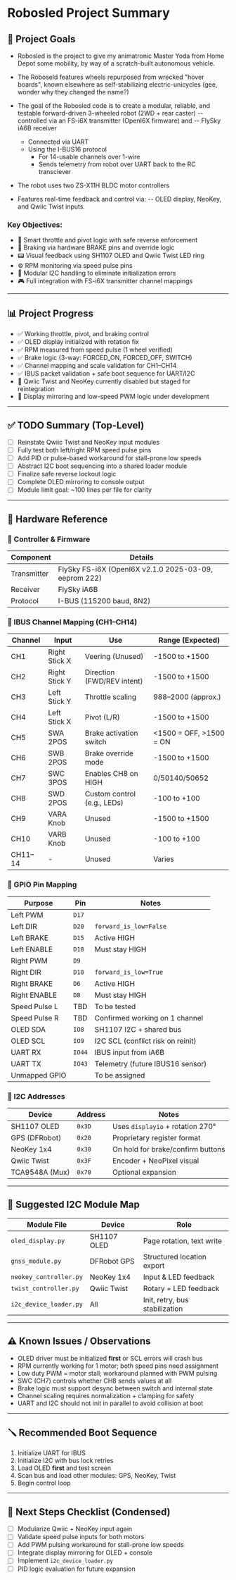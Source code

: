 # Robosled Project Summary

## 🚀 Project Goals
- Robosled is the project to give my animatronic Master Yoda from Home Depot some mobility, by way of a scratch-built autonomous vehicle. 
- The Roboseld features wheels repurposed from wrecked "hover boards", known elsewhere as self-stabilizing electric-unicycles (gee, wonder why they changed the name?) 
- The goal of the Robosled code is to create a modular, reliable, and testable forward-driven 3-wheeled robot (2WD + rear caster)
  -- controlled via an FS-i6X transmitter (OpenI6X firmware) and
  -- FlySky iA6B receiver
    - Connected via UART
  - Using the I-BUS16 protocol
    - For 14-usable channels over 1-wire
    - Sends telemetry from robot over UART back to the RC transciever
  
- The robot uses two ZS-X11H BLDC motor controllers
- Features real-time feedback and control via:
  -- OLED display, NeoKey, and Qwiic Twist inputs.

### Key Objectives:
- 🧠 Smart throttle and pivot logic with safe reverse enforcement
- 🛑 Braking via hardware BRAKE pins and override logic
- 📟 Visual feedback using SH1107 OLED and Qwiic Twist LED ring
- ⚙️ RPM monitoring via speed pulse pins
- 🔋 Modular I2C handling to eliminate initialization errors
- 🎮 Full integration with FS-i6X transmitter channel mappings

---

## 📊 Project Progress
- ✅ Working throttle, pivot, and braking control
- ✅ OLED display initialized with rotation fix
- ✅ RPM measured from speed pulse (1 wheel verified)
- ✅ Brake logic (3-way: FORCED_ON, FORCED_OFF, SWITCH)
- ✅ Channel mapping and scale validation for CH1–CH14
- ✅ IBUS packet validation + safe boot sequence for UART/I2C
- 🔄 Qwiic Twist and NeoKey currently disabled but staged for reintegration
- 🔧 Display mirroring and low-speed PWM logic under development

---

## ✅ TODO Summary (Top-Level)
- [ ] Reinstate Qwiic Twist and NeoKey input modules
- [ ] Fully test both left/right RPM speed pulse pins
- [ ] Add PID or pulse-based workaround for stall-prone low speeds
- [ ] Abstract I2C boot sequencing into a shared loader module
- [ ] Finalize safe reverse lockout logic
- [ ] Complete OLED mirroring to console output
- [ ] Module limit goal: ~100 lines per file for clarity

---

## 🔧 Hardware Reference

### 🧠 Controller & Firmware
| Component | Details |
|-----------|---------|
| Transmitter | FlySky FS-i6X (OpenI6X v2.1.0 2025-03-09, eeprom 222) |
| Receiver    | FlySky iA6B |
| Protocol    | I-BUS (115200 baud, 8N2) |

### 📡 IBUS Channel Mapping (CH1–CH14)
| Channel | Input         | Use                          | Range (Expected)      |
|---------|---------------|-------------------------------|------------------------|
| CH1     | Right Stick X | Veering (Unused)             | -1500 to +1500        |
| CH2     | Right Stick Y | Direction (FWD/REV intent)   | -1500 to +1500        |
| CH3     | Left Stick Y  | Throttle scaling             | 988–2000 (approx.)     |
| CH4     | Left Stick X  | Pivot (L/R)                  | -1500 to +1500        |
| CH5     | SWA 2POS      | Brake activation switch      | <1500 = OFF, >1500 = ON|
| CH6     | SWB 2POS      | Brake override mode          | -1500 to +1500        |
| CH7     | SWC 3POS      | Enables CH8 on HIGH          | 0/50140/50652          |
| CH8     | SWD 2POS      | Custom control (e.g., LEDs)  | -100 to +100          |
| CH9     | VARA Knob     | Unused                       | -1500 to +1500        |
| CH10    | VARB Knob     | Unused                       | -100 to +100          |
| CH11–14 | -             | Unused                       | Varies                 |

### 📌 GPIO Pin Mapping
| Purpose       | Pin       | Notes                              |
|---------------|-----------|------------------------------------|
| Left PWM      | `D17`     |                                    |
| Left DIR      | `D20`     | `forward_is_low=False`             |
| Left BRAKE    | `D15`     | Active HIGH                        |
| Left ENABLE   | `D18`     | Must stay HIGH                     |
| Right PWM     | `D9`      |                                    |
| Right DIR     | `D10`     | `forward_is_low=True`              |
| Right BRAKE   | `D6`      | Active HIGH                        |
| Right ENABLE  | `D8`      | Must stay HIGH                     |
| Speed Pulse L | TBD       | To be tested                       |
| Speed Pulse R | TBD       | Confirmed working on 1 channel     |
| OLED SDA      | `IO8`     | SH1107 I2C + shared bus            |
| OLED SCL      | `IO9`     | I2C SCL (conflict risk on reinit)  |
| UART RX       | `IO44`    | IBUS input from iA6B               |
| UART TX       | `IO43`    | Telemetry (future IBUS16 sensor)  |
| Unmapped GPIO |           | To be assigned                    |

### 📠 I2C Addresses
| Device         | Address | Notes |
|----------------|---------|-------|
| SH1107 OLED    | `0x3D`  | Uses `displayio` + rotation 270°   |
| GPS (DFRobot)  | `0x20`  | Proprietary register format        |
| NeoKey 1x4     | `0x30`  | On hold for brake/confirm buttons  |
| Qwiic Twist    | `0x3F`  | Encoder + NeoPixel visual          |
| TCA9548A (Mux) | `0x70`  | Optional expansion                 |


---

## 🧱 Suggested I2C Module Map
| Module File            | Device        | Role |
|------------------------|---------------|------|
| `oled_display.py`      | SH1107 OLED   | Page rotation, text write |
| `gnss_module.py`       | DFRobot GPS   | Structured location export |
| `neokey_controller.py` | NeoKey 1x4    | Input & LED feedback |
| `twist_controller.py`  | Qwiic Twist   | Rotary + LED feedback |
| `i2c_device_loader.py` | All           | Init, retry, bus stabilization |


---

## ⚠️ Known Issues / Observations
- OLED driver must be initialized **first** or SCL errors will crash bus
- RPM currently working for 1 motor; both speed pins need assignment
- Low duty PWM = motor stall; workaround planned with PWM pulsing
- SWC (CH7) controls whether CH8 sends values at all
- Brake logic must support desync between switch and internal state
- Channel scaling requires normalization + clamping for safety
- UART and I2C should not init in parallel to avoid collision at boot

---

## 🪛 Recommended Boot Sequence
1. Initialize UART for IBUS
2. Initialize I2C with bus lock retries
3. Load OLED **first** and test screen
4. Scan bus and load other modules: GPS, NeoKey, Twist
5. Begin control loop

---

## 📌 Next Steps Checklist (Condensed)
- [ ] Modularize Qwiic + NeoKey input again
- [ ] Validate speed pulse inputs for both motors
- [ ] Add PWM pulsing workaround for stall-prone low speeds
- [ ] Integrate display mirroring for OLED + console
- [ ] Implement `i2c_device_loader.py`
- [ ] PID logic evaluation for future expansion
